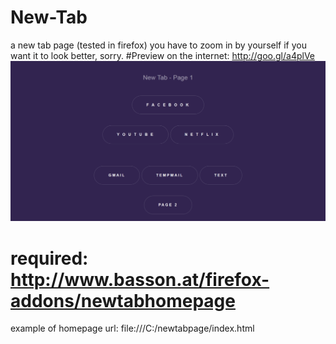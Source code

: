 # New-Tab
a new tab page (tested in firefox)
you have to zoom in by yourself if you want it to look better, sorry.
#Preview on the internet: http://goo.gl/a4plVe
![gif](https://raw.githubusercontent.com/CabbaLens/New-Tab/master/demo.gif)
# required: http://www.basson.at/firefox-addons/newtabhomepage
 example of homepage url: file:///C:/newtabpage/index.html
